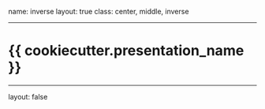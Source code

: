 name: inverse
layout: true
class: center, middle, inverse

---

# {{ cookiecutter.presentation_name }}

---

layout: false
